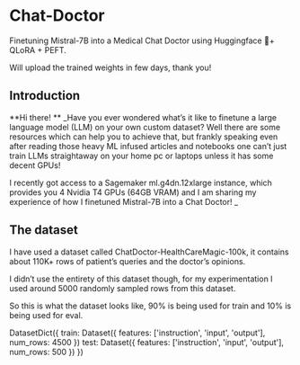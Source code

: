 # Chat-Doctor
Finetuning Mistral-7B into a Medical Chat Doctor using Huggingface 🤗+ QLoRA + PEFT.

Will upload the trained weights in few days, thank you!


## Introduction
**Hi there!
**
_Have you ever wondered what’s it like to finetune a large language model (LLM) on your own custom dataset? Well there are some resources which can help you to achieve that, but frankly speaking even after reading those heavy ML infused articles and notebooks one can’t just train LLMs straightaway on your home pc or laptops unless it has some decent GPUs!

I recently got access to a Sagemaker ml.g4dn.12xlarge instance, which provides you 4 Nvidia T4 GPUs (64GB VRAM) and I am sharing my experience of how I finetuned Mistral-7B into a Chat Doctor!
_
## The dataset
I have used a dataset called ChatDoctor-HealthCareMagic-100k, it contains about 110K+ rows of patient’s queries and the doctor’s opinions.

I didn’t use the entirety of this dataset though, for my experimentation I used around 5000 randomly sampled rows from this dataset.

So this is what the dataset looks like, 90% is being used for train and 10% is being used for eval.

DatasetDict({
    train: Dataset({
        features: ['instruction', 'input', 'output'],
        num_rows: 4500
    })
    test: Dataset({
        features: ['instruction', 'input', 'output'],
        num_rows: 500
    })
})
